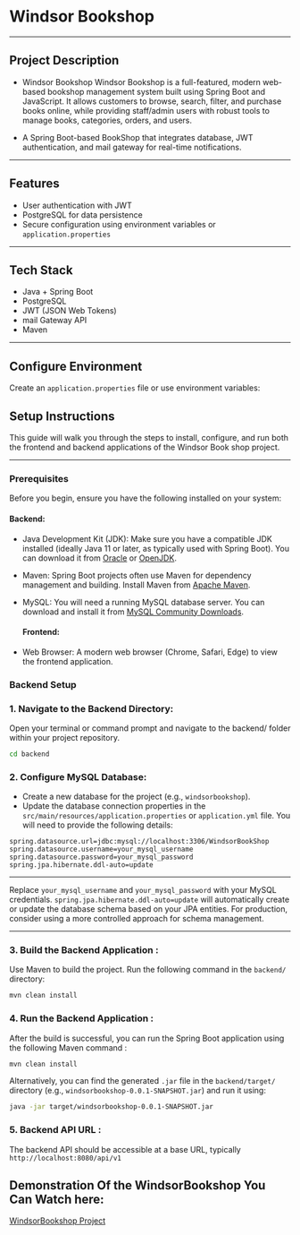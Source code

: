 # Windsor Bookshop

---
## Project Description

- Windsor Bookshop
Windsor Bookshop is a full-featured, modern web-based bookshop management system built using Spring Boot and JavaScript.
It allows customers to browse, search, filter, and purchase books online, while providing staff/admin users with robust tools to manage books, 
categories, orders, and users.

- A Spring Boot-based BookShop  that integrates database, JWT authentication, and mail gateway for real-time notifications.

---

## Features

- User authentication with JWT
- PostgreSQL for data persistence
- Secure configuration using environment variables or `application.properties`

---

## Tech Stack

- Java + Spring Boot
- PostgreSQL
- JWT (JSON Web Tokens)
- mail Gateway API
- Maven

---

## Configure Environment

Create an `application.properties` file or use environment variables:

## Setup Instructions

This guide will walk you through the steps to install, configure, and run both the frontend and backend applications of the Windsor Book shop project.

---

### Prerequisites
Before you begin, ensure you have the following installed on your system:

#### Backend:

- Java Development Kit (JDK): Make sure you have a compatible JDK installed (ideally Java 11 or later, as typically used with Spring Boot). You can download it from [Oracle](https://www.oracle.com/java/technologies/downloads/?er=221886) or [OpenJDK](https://openjdk.org/).

- Maven: Spring Boot projects often use Maven for dependency management and building. Install Maven from [Apache Maven](https://maven.apache.org/download.cgi).
  
- MySQL: You will need a running MySQL database server. You can download and install it from [MySQL Community Downloads](https://dev.mysql.com/downloads/installer/).

  #### Frontend:

- Web Browser: A modern web browser (Chrome, Safari, Edge) to view the frontend application.

### Backend Setup
### 1. Navigate to the Backend Directory:
Open your terminal or command prompt and navigate to the backend/ folder within your project repository.

```bash
cd backend
```
 
 ### 2. Configure MySQL Database:

- Create a new database for the project (e.g., `windsorbookshop`).
- Update the database connection properties in the `src/main/resources/application.properties` or `application.yml` file. You will need to provide the following details:

```properties
spring.datasource.url=jdbc:mysql://localhost:3306/WindsorBookShop
spring.datasource.username=your_mysql_username
spring.datasource.password=your_mysql_password
spring.jpa.hibernate.ddl-auto=update
```
---

Replace `your_mysql_username` and `your_mysql_password` with your MySQL credentials.
`spring.jpa.hibernate.ddl-auto=update` will automatically create or update the database schema based on your JPA entities. For production, consider using a more controlled approach for schema management.

---

### 3. Build the Backend Application :
Use Maven to build the project. Run the following command in the `backend/` directory:  
```bash
mvn clean install
```


### 4. Run the Backend Application :
 After the build is successful, you can run the Spring Boot application using the following Maven command :
```bash
mvn clean install
```

Alternatively, you can find the generated `.jar` file in the `backend/target/` directory (e.g., `windsorbookshop-0.0.1-SNAPSHOT.jar`) and run it using:
```bash
java -jar target/windsorbookshop-0.0.1-SNAPSHOT.jar
```

### 5. Backend API URL :
 The backend API should be accessible at a base URL, typically `http://localhost:8080/api/v1`

 ## Demonstration Of the WindsorBookshop You Can Watch here:
 [WindsorBookshop Project](https://openjdk.org/)
 
 
 

